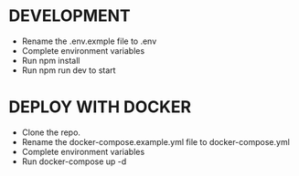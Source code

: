 # DEVELOPMENT

- Rename the .env.exmple file to .env
- Complete environment variables
- Run npm install
- Run npm run dev to start

# DEPLOY WITH DOCKER

- Clone the repo.
- Rename the docker-compose.example.yml file to docker-compose.yml
- Complete environment variables
- Run docker-compose up -d

